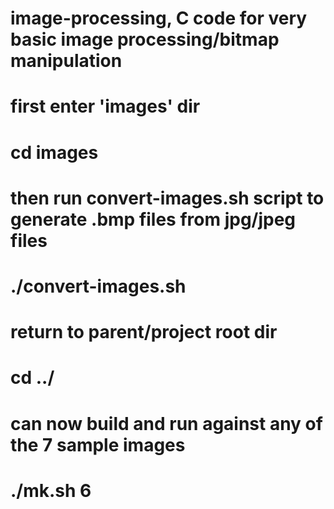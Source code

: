 # image-processing, C code for very basic image processing/bitmap manipulation

# first enter 'images' dir
#  cd images

# then run convert-images.sh script to generate .bmp files from jpg/jpeg files
#  ./convert-images.sh

# return to parent/project root dir
#  cd ../

# can now build and run against any of the 7 sample images
#  ./mk.sh 6
